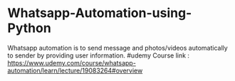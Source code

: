 # Whatsapp-Automation-using-Python
Whatsapp automation is to send message and photos/videos automatically to sender by providing user information.
#udemy Course link : https://www.udemy.com/course/whatsapp-automation/learn/lecture/19083264#overview
